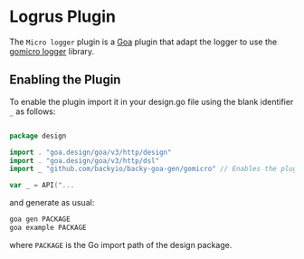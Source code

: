 # Logrus Plugin

The `Micro logger` plugin is a [Goa](https://github.com/goadesign/goa/tree/v3) plugin
that adapt the logger to use the [gomicro logger](https://go-micro.dev) library.

## Enabling the Plugin

To enable the plugin import it in your design.go file using the blank identifier `_` as follows:

```go

package design

import . "goa.design/goa/v3/http/design"
import . "goa.design/goa/v3/http/dsl"
import _ "github.com/backyio/backy-goa-gen/gomicro" // Enables the plugin

var _ = API("...

```

and generate as usual:

```bash
goa gen PACKAGE
goa example PACKAGE
```

where `PACKAGE` is the Go import path of the design package.

